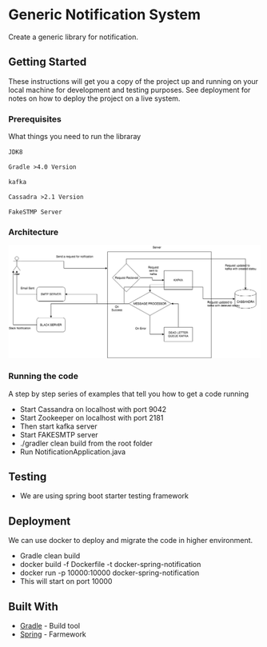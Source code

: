 # Generic Notification System

Create a generic library for notification.

## Getting Started

These instructions will get you a copy of the project up and running on your local machine for development and testing purposes. See deployment for notes on how to deploy the project on a live system.

### Prerequisites

What things you need to run the libraray

```
JDK8
```
```
Gradle >4.0 Version
```
```
kafka 
```
```
Cassadra >2.1 Version
```
```
FakeSTMP Server
```
### Architecture
![Alt text](notification.png?raw=true "Optional Title")

### Running the code

A step by step series of examples that tell you how to get a code running

* Start Cassandra on localhost with port 9042 
* Start Zookeeper on localhost with port 2181 
* Then start kafka server
* Start FAKESMTP server
* ./gradler clean build from the root folder
* Run NotificationApplication.java

## Testing
* We are using spring boot starter testing framework

## Deployment
We can use docker to deploy and migrate the code in higher environment.
* Gradle clean build
* docker build -f Dockerfile -t docker-spring-notification
* docker run -p 10000:10000 docker-spring-notification
* This will start on port 10000

## Built With

* [Gradle](https://gradle.org/) - Build tool
* [Spring](https://spring.io/) - Farmework
